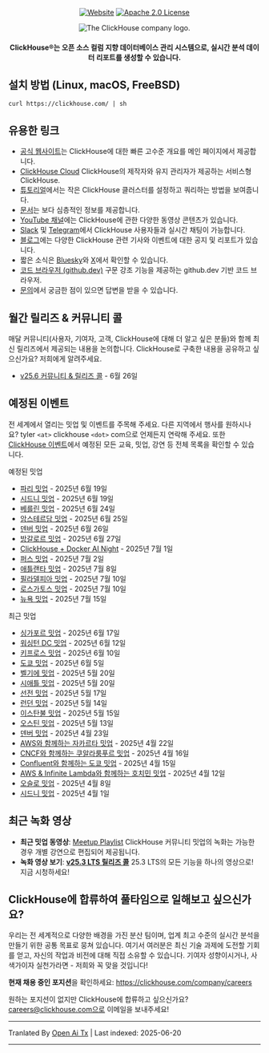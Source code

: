 <div align=center>

[![Website](https://img.shields.io/website?up_message=AVAILABLE&down_message=DOWN&url=https%3A%2F%2Fclickhouse.com&style=for-the-badge)](https://clickhouse.com)
[![Apache 2.0 License](https://img.shields.io/badge/license-Apache%202.0-blueviolet?style=for-the-badge)](https://www.apache.org/licenses/LICENSE-2.0)

<picture align=center>
    <source media="(prefers-color-scheme: dark)" srcset="https://github.com/ClickHouse/clickhouse-docs/assets/9611008/4ef9c104-2d3f-4646-b186-507358d2fe28">
    <source media="(prefers-color-scheme: light)" srcset="https://github.com/ClickHouse/clickhouse-docs/assets/9611008/b001dc7b-5a45-4dcd-9275-e03beb7f9177">
    <img alt="The ClickHouse company logo." src="https://github.com/ClickHouse/clickhouse-docs/assets/9611008/b001dc7b-5a45-4dcd-9275-e03beb7f9177">
</picture>

<h4>ClickHouse®는 오픈 소스 컬럼 지향 데이터베이스 관리 시스템으로, 실시간 분석 데이터 리포트를 생성할 수 있습니다.</h4>

</div>

## 설치 방법 (Linux, macOS, FreeBSD)

```
curl https://clickhouse.com/ | sh
```

## 유용한 링크

* [공식 웹사이트](https://clickhouse.com/)는 ClickHouse에 대한 빠른 고수준 개요를 메인 페이지에서 제공합니다.
* [ClickHouse Cloud](https://clickhouse.cloud) ClickHouse의 제작자와 유지 관리자가 제공하는 서비스형 ClickHouse.
* [튜토리얼](https://clickhouse.com/docs/getting_started/tutorial/)에서는 작은 ClickHouse 클러스터를 설정하고 쿼리하는 방법을 보여줍니다.
* [문서](https://clickhouse.com/docs/)는 보다 심층적인 정보를 제공합니다.
* [YouTube 채널](https://www.youtube.com/c/ClickHouseDB)에는 ClickHouse에 관한 다양한 동영상 콘텐츠가 있습니다.
* [Slack](https://clickhouse.com/slack) 및 [Telegram](https://telegram.me/clickhouse_en)에서 ClickHouse 사용자들과 실시간 채팅이 가능합니다.
* [블로그](https://clickhouse.com/blog/)에는 다양한 ClickHouse 관련 기사와 이벤트에 대한 공지 및 리포트가 있습니다.
* 짧은 소식은 [Bluesky](https://bsky.app/profile/clickhouse.com)와 [X](https://x.com/ClickHouseDB)에서 확인할 수 있습니다.
* [코드 브라우저 (github.dev)](https://github.dev/ClickHouse/ClickHouse) 구문 강조 기능을 제공하는 github.dev 기반 코드 브라우저.
* [문의](https://clickhouse.com/company/contact)에서 궁금한 점이 있으면 답변을 받을 수 있습니다.

## 월간 릴리즈 & 커뮤니티 콜

매달 커뮤니티(사용자, 기여자, 고객, ClickHouse에 대해 더 알고 싶은 분들)와 함께 최신 릴리즈에서 제공되는 내용을 논의합니다.
ClickHouse로 구축한 내용을 공유하고 싶으신가요? 저희에게 알려주세요.

* [v25.6 커뮤니티 & 릴리즈 콜](https://clickhouse.com/company/events/v25-6-community-release-call) - 6월 26일

## 예정된 이벤트

전 세계에서 열리는 밋업 및 이벤트를 주목해 주세요.
다른 지역에서 행사를 원하시나요?
tyler `<at>` clickhouse `<dot>` com으로 언제든지 연락해 주세요.
또한 [ClickHouse 이벤트](https://clickhouse.com/company/news-events)에서 예정된 모든 교육, 밋업, 강연 등 전체 목록을 확인할 수 있습니다.

예정된 밋업
* [파리 밋업](https://www.meetup.com/clickhouse-france-user-group/events/308053030/) - 2025년 6월 19일
* [시드니 밋업](https://www.meetup.com/clickhouse-australia-user-group/events/308248552/) - 2025년 6월 19일
* [베를린 밋업](https://www.meetup.com/clickhouse-berlin-user-group/events/307866586/) - 2025년 6월 24일
* [암스테르담 밋업](https://www.meetup.com/clickhouse-netherlands-user-group/events/308053051/) - 2025년 6월 25일
* [덴버 밋업](https://lu.ma/j7qm8o6i) - 2025년 6월 26일
* [방갈로르 밋업](https://www.meetup.com/clickhouse-bangalore-user-group/events/308323519/) - 2025년 6월 27일
* [ClickHouse + Docker AI Night](https://lu.ma/g9nhgnlh) - 2025년 7월 1일
* [퍼스 밋업](https://www.meetup.com/clickhouse-perth-user-group/events/308421971/) - 2025년 7월 2일
* [애틀랜타 밋업](https://www.meetup.com/clickhouse-atlanta-meetup-group/events/307627590/) - 2025년 7월 8일
* [필라델피아 밋업](https://www.meetup.com/clickhouse-philadelphia-user-group/events/308333554/) - 2025년 7월 10일
* [로스가토스 밋업](https://www.meetup.com/clickhouse-silicon-valley-meetup-group/events/308546075) - 2025년 7월 10일
* [뉴욕 밋업](https://www.meetup.com/clickhouse-new-york-user-group/events/307627675/) - 2025년 7월 15일

최근 밋업
* [싱가포르 밋업](https://www.meetup.com/clickhouse-cyprus-user-group/events/307819236) - 2025년 6월 17일
* [워싱턴 DC 밋업](https://www.meetup.com/clickhouse-dc-user-group/events/307622954/) - 2025년 6월 12일
* [키프로스 밋업](https://www.meetup.com/clickhouse-cyprus-user-group/events/307819236) - 2025년 6월 10일
* [도쿄 밋업](https://www.meetup.com/clickhouse-tokyo-user-group/events/307689645/) - 2025년 6월 5일
* [벨기에 밋업](https://www.meetup.com/clickhouse-belgium-user-group/events/307818346/) - 2025년 5월 20일
* [시애틀 밋업](https://www.meetup.com/clickhouse-seattle-user-group/events/307622716/) - 2025년 5월 20일
* [선전 밋업](https://www.huodongxing.com/event/7803892350511) - 2025년 5월 17일
* [런던 밋업](https://www.meetup.com/clickhouse-london-user-group/events/306047172/) - 2025년 5월 14일
* [이스탄불 밋업](https://www.meetup.com/clickhouse-turkiye-meetup-group/events/306978337/) - 2025년 5월 15일
* [오스틴 밋업](https://www.meetup.com/clickhouse-austin-user-group/events/307289908) - 2025년 5월 13일
* [덴버 밋업](https://www.meetup.com/clickhouse-denver-user-group/events/306934991/) - 2025년 4월 23일
* [AWS와 함께하는 자카르타 밋업](https://www.meetup.com/clickhouse-indonesia-user-group/events/306973747/) - 2025년 4월 22일
* [CNCF와 함께하는 쿠알라룸푸르 밋업](https://www.meetup.com/clickhouse-malaysia-meetup-group/events/306697678/) - 2025년 4월 16일
* [Confluent와 함께하는 도쿄 밋업](https://www.meetup.com/clickhouse-tokyo-user-group/events/306832118/) - 2025년 4월 15일
* [AWS & Infinite Lambda와 함께하는 호치민 밋업](https://www.meetup.com/clickhouse-vietnam-meetup-group/events/306810105/) - 2025년 4월 12일
* [오슬로 밋업](https://www.meetup.com/open-source-real-time-data-warehouse-real-time-analytics/events/306414327/) - 2025년 4월 8일
* [시드니 밋업](https://www.meetup.com/clickhouse-australia-user-group/events/306549810/) - 2025년 4월 1일

## 최근 녹화 영상

* **최근 밋업 동영상**: [Meetup Playlist](https://www.youtube.com/playlist?list=PL0Z2YDlm0b3iNDUzpY1S3L_iV4nARda_U) ClickHouse 커뮤니티 밋업의 녹화는 가능한 경우 개별 강연으로 편집되어 제공됩니다.
* **녹화 영상 보기**: [**v25.3 LTS 릴리즈 콜**](https://www.youtube.com/watch?v=iCKEzp0_Z2Q) 25.3 LTS의 모든 기능을 하나의 영상으로! 지금 시청하세요!

 ## ClickHouse에 합류하여 풀타임으로 일해보고 싶으신가요?

우리는 전 세계적으로 다양한 배경을 가진 분산 팀이며, 업계 최고 수준의 실시간 분석을 만들기 위한 공통 목표로 뭉쳐 있습니다.
여기서 여러분은 최신 기술 과제에 도전할 기회를 얻고, 자신의 작업과 비전에 대해 직접 소유할 수 있습니다.
기여자 성향이시거나, 사색가이자 실천가라면 - 저희와 꼭 맞을 것입니다!

**현재 채용 중인 포지션**을 확인하세요: https://clickhouse.com/company/careers

원하는 포지션이 없지만 ClickHouse에 합류하고 싶으신가요?
careers@clickhouse.com으로 이메일을 보내주세요!

---

Tranlated By [Open Ai Tx](https://github.com/OpenAiTx/OpenAiTx) | Last indexed: 2025-06-20

---